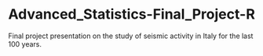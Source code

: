 # Advanced_Statistics-Final_Project-R
Final project presentation on the study of seismic activity in Italy for the last 100 years.
